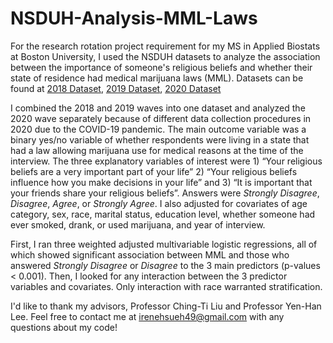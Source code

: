 # NSDUH-Analysis-MML-Laws
For the research rotation project requirement for my MS in Applied Biostats at Boston University, I used the NSDUH datasets to analyze the association between the importance of someone's religious beliefs and whether their state of residence had medical marijuana laws (MML). Datasets can be found at 
[2018 Dataset](https://www.datafiles.samhsa.gov/dataset/national-survey-drug-use-and-health-2018-nsduh-2018-ds0001), 
[2019 Dataset](https://www.datafiles.samhsa.gov/dataset/national-survey-drug-use-and-health-2019-nsduh-2019-ds0001),
[2020 Dataset](https://www.datafiles.samhsa.gov/dataset/national-survey-drug-use-and-health-2020-nsduh-2020-ds0001)

I combined the 2018 and 2019 waves into one dataset and analyzed the 2020 wave separately because of different data collection procedures in 2020 due to the COVID-19 pandemic. The main outcome variable was a binary yes/no variable of whether respondents were living in a state that had a law allowing marijuana use for medical reasons at the time of the interview. The three explanatory variables of interest were 1) “Your religious beliefs are a very important part of your life” 2) “Your religious beliefs influence how you make decisions in your life” and 3) “It is important that your friends share your religious beliefs”. Answers were _Strongly Disagree_, _Disagree_, _Agree_, or _Strongly Agree_. I also adjusted for covariates of age category, sex, race, marital status, education level, whether someone had ever smoked, drank, or used marijuana, and year of interview. 

First, I ran three weighted adjusted multivariable logistic regressions, all of which showed significant association between MML and those who answered _Strongly Disagree_ or _Disagree_ to the 3 main predictors (p-values < 0.001). Then, I looked for any interaction between the 3 predictor variables and covariates. Only interaction with race warranted stratification. 

I'd like to thank my advisors, Professor Ching-Ti Liu and Professor Yen-Han Lee. 
Feel free to contact me at irenehsueh49@gmail.com with any questions about my code!
